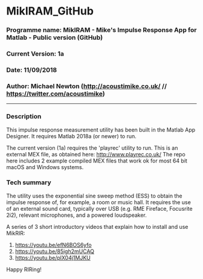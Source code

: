 # MikIRAM_GitHub
### Programme name: MikIRAM - Mike's Impulse Response App for Matlab - Public version (GitHub) 
### Current Version: 1a

### Date: 11/09/2018

### Author: Michael Newton (http://acoustimike.co.uk/ // https://twitter.com/acoustimike)

---

### Description
This impulse response measurement utility has been built in the Matlab App Designer. It requires Matlab 2018a (or newer) to run. 

The current version (1a) requires the 'playrec' utility to run. This is an external MEX file, as obtained here: http://www.playrec.co.uk/ The repo here includes 2 example compiled MEX files that work ok for most 64 bit macOS and Windows systems.

### Tech summary
The utility uses the exponential sine sweep method (ESS) to obtain the impulse response of, for example, a room or music hall. It requires the use of an external sound card, typically over USB (e.g. RME Fireface, Focusrite 2i2), relevant microphones, and a powered loudspeaker.

A series of 3 short introductory videos that explain how to install and use MikRIR:

1. https://youtu.be/efN6BOS6yfo 
2. https://youtu.be/85igh2mUCAQ 
3. https://youtu.be/plX04j1MJKU

Happy RIRing!

 